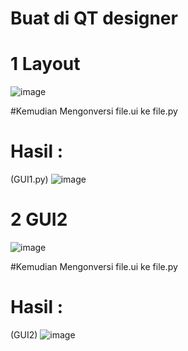 # Buat di QT designer
# 1 Layout
![image](https://user-images.githubusercontent.com/72422050/117261221-1c5c8280-ae7a-11eb-8cee-0ee1de9766e1.png)

#Kemudian Mengonversi file.ui ke file.py
# Hasil :
(GUI1.py)
![image](https://user-images.githubusercontent.com/72422050/117261442-54fc5c00-ae7a-11eb-8f22-587f89858d49.png)

# 2 GUI2
![image](https://user-images.githubusercontent.com/72422050/117261813-c63c0f00-ae7a-11eb-895f-3f7a5b08256e.png)

#Kemudian Mengonversi file.ui ke file.py
# Hasil :
(GUI2)
![image](https://user-images.githubusercontent.com/72422050/117262211-35b1fe80-ae7b-11eb-97fd-4e7bdae0a91d.png)
